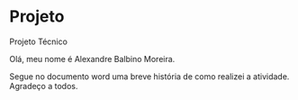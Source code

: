 ﻿# Projeto
 Projeto Técnico

Olá, meu nome é Alexandre Balbino Moreira. 

Segue no documento word uma breve história de como realizei a atividade. Agradeço a todos.